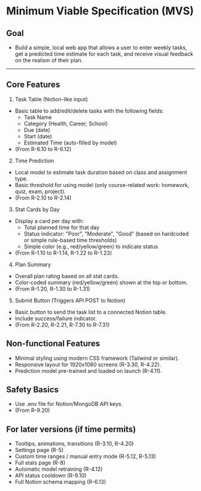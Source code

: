 # Minimum Viable Specification (MVS)

## Goal
- Build a simple, local web app that allows a user to enter weekly tasks, get a predicted time estimate for each task, and receive visual feedback on the realism of their plan.
---

## Core Features
1. Task Table (Notion-like input)
* Basic table to add/edit/delete tasks with the following fields:
  * Task Name
  * Category (Health, Career, School)
  * Due (date)
  * Start (date)
  * Estimated Time (auto-filled by model)
* (From R-6.10 to R-6.12)

2. Time Prediction
* Local model to estimate task duration based on class and assignment type.
* Basic threshold for using model (only course-related work: homework, quiz, exam, project).
* (From R-2.10 to R-2.14)

3. Stat Cards by Day
* Display a card per day with:
  * Total planned time for that day
  * Status indicator: "Poor", "Moderate", "Good" (based on hardcoded or simple rule-based time thresholds)
  * Simple color (e.g., red/yellow/green) to indicate status
* (From R-1.10 to R-1.14, R-1.22 to R-1.23)

4. Plan Summary
* Overall plan rating based on all stat cards.
* Color-coded summary (red/yellow/green) shown at the top or bottom.
* (From R-1.20, R-1.30 to R-1.31)

5. Submit Button (Triggers API POST to Notion)
* Basic button to send the task list to a connected Notion table.
* Include success/failure indicator.
* (From R-2.20, R-2.21, R-7.30 to R-7.31)

## Non-functional Features
* Minimal styling using modern CSS framework (Tailwind or similar).
* Responsive layout for 1920x1080 screens (R-3.30, R-4.22).
* Prediction model pre-trained and loaded on launch (R-4.11).

## Safety Basics
* Use .env file for Notion/MongoDB API keys.
* (From R-9.20)

## For later versions (if time permits)
* Tooltips, animations, transitions (R-3.10, R-4.20)
* Settings page (R-5)
* Custom time ranges / manual entry mode (R-5.12, R-5.13)
* Full stats page (R-8)
* Automatic model retraining (R-4.12)
* API status cooldown (R-9.10)
* Full Notion schema mapping (R-6.13)